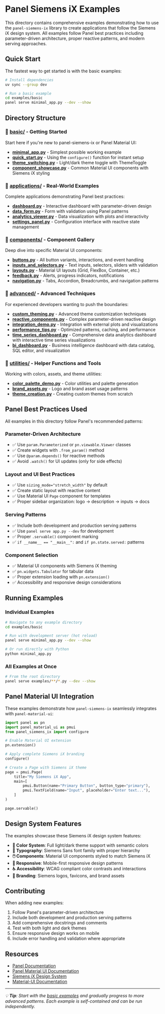 # Panel Siemens iX Examples

This directory contains comprehensive examples demonstrating how to use the `panel-siemens-ix` library to create applications that follow the Siemens iX design system. All examples follow Panel best practices including parameter-driven architecture, proper reactive patterns, and modern serving approaches.

## Quick Start

The fastest way to get started is with the basic examples:

```bash
# Install dependencies
uv sync --group dev

# Run a basic example
cd examples/basic
panel serve minimal_app.py --dev --show
```

## Directory Structure

### 📁 [basic/](basic/) - Getting Started
Start here if you're new to panel-siemens-ix or Panel Material UI:

- **[minimal_app.py](basic/minimal_app.py)** - Simplest possible working example
- **[quick_start.py](basic/quick_start.py)** - Using the `configure()` function for instant setup
- **[theme_switching.py](basic/theme_switching.py)** - Light/dark theme toggle with ThemeToggle
- **[component_showcase.py](basic/component_showcase.py)** - Common Material UI components with Siemens iX styling

### 📁 [applications/](applications/) - Real-World Examples
Complete applications demonstrating Panel best practices:

- **[dashboard.py](applications/dashboard.py)** - Interactive dashboard with parameter-driven design
- **[data_form.py](applications/data_form.py)** - Form with validation using Panel patterns
- **[analytics_viewer.py](applications/analytics_viewer.py)** - Data visualization with plots and interactivity
- **[settings_panel.py](applications/settings_panel.py)** - Configuration interface with reactive state management

### 📁 [components/](components/) - Component Gallery
Deep dive into specific Material UI components:

- **[buttons.py](components/buttons.py)** - All button variants, interactions, and event handling
- **[inputs_and_selectors.py](components/inputs_and_selectors.py)** - Text inputs, selectors, sliders with validation
- **[layouts.py](components/layouts.py)** - Material UI layouts (Grid, FlexBox, Container, etc.)
- **[feedback.py](components/feedback.py)** - Alerts, progress indicators, notifications
- **[navigation.py](components/navigation.py)** - Tabs, Accordion, Breadcrumbs, and navigation patterns

### 📁 [advanced/](advanced/) - Advanced Techniques
For experienced developers wanting to push the boundaries:

- **[custom_theming.py](advanced/custom_theming.py)** - Advanced theme customization techniques
- **[reactive_components.py](advanced/reactive_components.py)** - Complex parameter-driven reactive design
- **[integration_demo.py](advanced/integration_demo.py)** - Integration with external plots and visualizations
- **[performance_tips.py](advanced/performance_tips.py)** - Optimized patterns, caching, and performance
- **[time_series_dashboard.py](advanced/time_series_dashboard.py)** - Comprehensive data analytics dashboard with interactive time series visualizations
- **[bi_dashboard.py](advanced/bi_dashboard.py)** - Business intelligence dashboard with data catalog, SQL editor, and visualization

### 📁 [utilities/](utilities/) - Helper Functions and Tools
Working with colors, assets, and theme utilities:

- **[color_palette_demo.py](utilities/color_palette_demo.py)** - Color utilities and palette generation
- **[brand_assets.py](utilities/brand_assets.py)** - Logo and brand asset usage patterns
- **[theme_creation.py](utilities/theme_creation.py)** - Creating custom themes from scratch

## Panel Best Practices Used

All examples in this directory follow Panel's recommended patterns:

### Parameter-Driven Architecture
- ✅ Use `param.Parameterized` or `pn.viewable.Viewer` classes
- ✅ Create widgets with `.from_param()` method
- ✅ Use `@param.depends()` for reactive methods
- ✅ Avoid `.watch()` for UI updates (only for side effects)

### Layout and UI Best Practices
- ✅ Use `sizing_mode="stretch_width"` by default
- ✅ Create static layout with reactive content
- ✅ Use Material UI `Page` component for templates
- ✅ Proper sidebar organization: logo → description → inputs → docs

### Serving Patterns
- ✅ Include both development and production serving patterns
- ✅ Use `panel serve app.py --dev` for development
- ✅ Proper `.servable()` component marking
- ✅ `if __name__ == "__main__":` and `if pn.state.served:` patterns

### Component Selection
- ✅ Material UI components with Siemens iX theming
- ✅ `pn.widgets.Tabulator` for tabular data
- ✅ Proper extension loading with `pn.extension()`
- ✅ Accessibility and responsive design considerations

## Running Examples

### Individual Examples
```bash
# Navigate to any example directory
cd examples/basic

# Run with development server (hot reload)
panel serve minimal_app.py --dev --show

# Or run directly with Python
python minimal_app.py
```

### All Examples at Once
```bash
# From the root directory
panel serve examples/**/*.py --dev --show
```

## Panel Material UI Integration

These examples demonstrate how `panel-siemens-ix` seamlessly integrates with `panel-material-ui`:

```python
import panel as pn
import panel_material_ui as pmui
from panel_siemens_ix import configure

# Enable Material UI extension
pn.extension()

# Apply complete Siemens iX branding
configure()

# Create a Page with Siemens iX theme
page = pmui.Page(
    title="My Siemens iX App",
    main=[
        pmui.Button(name="Primary Button", button_type="primary"),
        pmui.TextField(name="Input", placeholder="Enter text..."),
    ]
)

page.servable()
```

## Design System Features

The examples showcase these Siemens iX design system features:

- **🎨 Color System**: Full light/dark theme support with semantic colors
- **📝 Typography**: Siemens Sans font family with proper hierarchy
- **🖱️ Components**: Material UI components styled to match Siemens iX
- **📱 Responsive**: Mobile-first responsive design patterns
- **♿ Accessibility**: WCAG compliant color contrasts and interactions
- **🏢 Branding**: Siemens logos, favicons, and brand assets

## Contributing

When adding new examples:

1. Follow Panel's parameter-driven architecture
2. Include both development and production serving patterns
3. Add comprehensive docstrings and comments
4. Test with both light and dark themes
5. Ensure responsive design works on mobile
6. Include error handling and validation where appropriate

## Resources

- [Panel Documentation](https://panel.holoviz.org/)
- [Panel Material UI Documentation](https://panel-material-ui.holoviz.org/)
- [Siemens iX Design System](https://ix.siemens.io/)
- [Material-UI Documentation](https://mui.com/material-ui/)

---

*💡 **Tip**: Start with the [basic examples](basic/) and gradually progress to more advanced patterns. Each example is self-contained and can be run independently.*